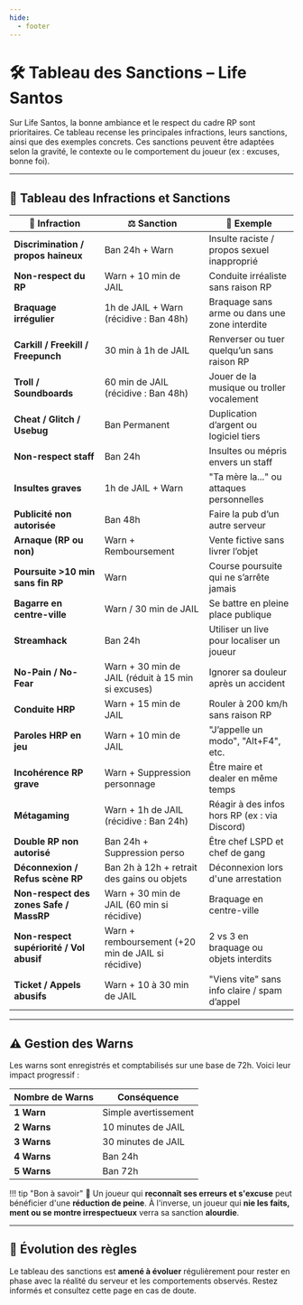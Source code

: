 ```yaml
---
hide:
  - footer
---
```


# 🛠️ Tableau des Sanctions – Life Santos

Sur Life Santos, la bonne ambiance et le respect du cadre RP sont prioritaires. Ce tableau recense les principales infractions, leurs sanctions, ainsi que des exemples concrets. Ces sanctions peuvent être adaptées selon la gravité, le contexte ou le comportement du joueur (ex : excuses, bonne foi).

---

## 🔧 Tableau des Infractions et Sanctions

| 🚫 Infraction | ⚖️ Sanction | 📌 Exemple |
|--------------|-------------|------------|
| **Discrimination / propos haineux** | Ban 24h + Warn | Insulte raciste / propos sexuel inapproprié |
| **Non-respect du RP** | Warn + 10 min de JAIL | Conduite irréaliste sans raison RP |
| **Braquage irrégulier** | 1h de JAIL + Warn (récidive : Ban 48h) | Braquage sans arme ou dans une zone interdite |
| **Carkill / Freekill / Freepunch** | 30 min à 1h de JAIL | Renverser ou tuer quelqu’un sans raison RP |
| **Troll / Soundboards** | 60 min de JAIL (récidive : Ban 48h) | Jouer de la musique ou troller vocalement |
| **Cheat / Glitch / Usebug** | Ban Permanent | Duplication d’argent ou logiciel tiers |
| **Non-respect staff** | Ban 24h | Insultes ou mépris envers un staff |
| **Insultes graves** | 1h de JAIL + Warn | "Ta mère la..." ou attaques personnelles |
| **Publicité non autorisée** | Ban 48h | Faire la pub d’un autre serveur |
| **Arnaque (RP ou non)** | Warn + Remboursement | Vente fictive sans livrer l’objet |
| **Poursuite >10 min sans fin RP** | Warn | Course poursuite qui ne s’arrête jamais |
| **Bagarre en centre-ville** | Warn / 30 min de JAIL | Se battre en pleine place publique |
| **Streamhack** | Ban 24h | Utiliser un live pour localiser un joueur |
| **No-Pain / No-Fear** | Warn + 30 min de JAIL (réduit à 15 min si excuses) | Ignorer sa douleur après un accident |
| **Conduite HRP** | Warn + 15 min de JAIL | Rouler à 200 km/h sans raison RP |
| **Paroles HRP en jeu** | Warn + 10 min de JAIL | "J’appelle un modo", "Alt+F4", etc. |
| **Incohérence RP grave** | Warn + Suppression personnage | Être maire et dealer en même temps |
| **Métagaming** | Warn + 1h de JAIL (récidive : Ban 24h) | Réagir à des infos hors RP (ex : via Discord) |
| **Double RP non autorisé** | Ban 24h + Suppression perso | Être chef LSPD et chef de gang |
| **Déconnexion / Refus scène RP** | Ban 2h à 12h + retrait des gains ou objets | Déconnexion lors d'une arrestation |
| **Non-respect des zones Safe / MassRP** | Warn + 30 min de JAIL (60 min si récidive) | Braquage en centre-ville |
| **Non-respect supériorité / Vol abusif** | Warn + remboursement (+20 min de JAIL si récidive) | 2 vs 3 en braquage ou objets interdits |
| **Ticket / Appels abusifs** | Warn + 10 à 30 min de JAIL | "Viens vite" sans info claire / spam d’appel |

---

## ⚠️ Gestion des Warns

Les warns sont enregistrés et comptabilisés sur une base de 72h. Voici leur impact progressif :

| Nombre de Warns | Conséquence |
|------------------|-------------|
| **1 Warn** | Simple avertissement |
| **2 Warns** | 10 minutes de JAIL |
| **3 Warns** | 30 minutes de JAIL |
| **4 Warns** | Ban 24h |
| **5 Warns** | Ban 72h |

!!! tip "Bon à savoir"
    📌 Un joueur qui **reconnaît ses erreurs et s'excuse** peut bénéficier d'une **réduction de peine**. À l'inverse, un joueur qui **nie les faits, ment ou se montre irrespectueux** verra sa sanction **alourdie**.

---

## 🔄 Évolution des règles

Le tableau des sanctions est **amené à évoluer** régulièrement pour rester en phase avec la réalité du serveur et les comportements observés. Restez informés et consultez cette page en cas de doute.